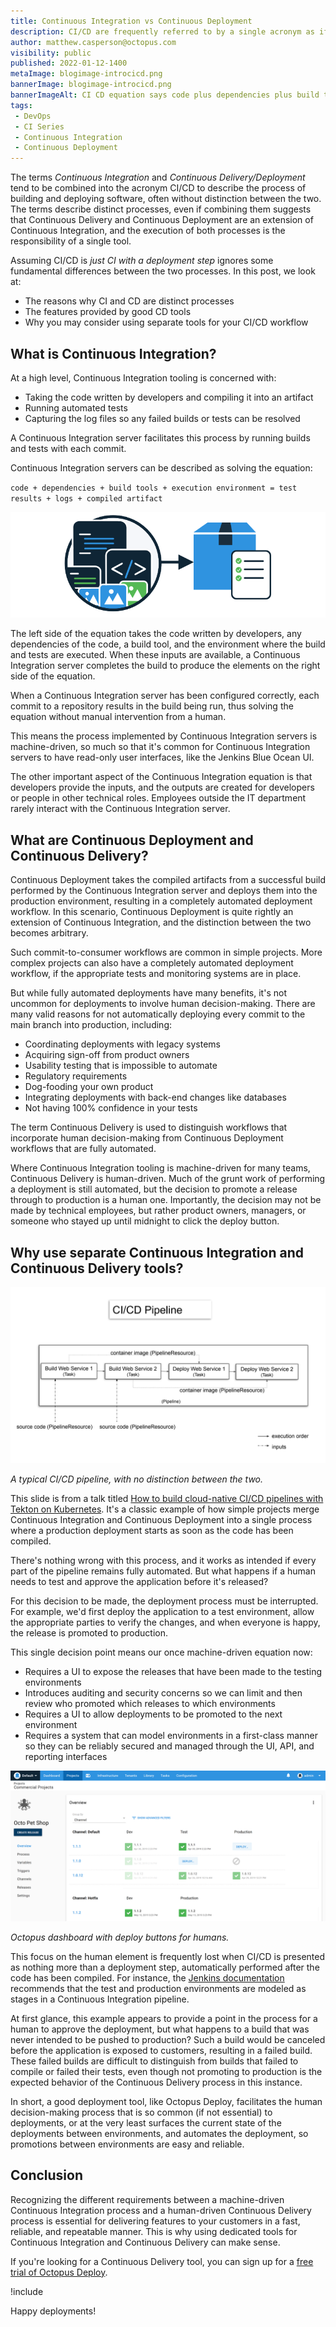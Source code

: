 ```yaml
---
title: Continuous Integration vs Continuous Deployment
description: CI/CD are frequently referred to by a single acronym as if they were a single process. This post looks at the fundamental differences between CI and CD.
author: matthew.casperson@octopus.com
visibility: public
published: 2022-01-12-1400
metaImage: blogimage-introcicd.png
bannerImage: blogimage-introcicd.png
bannerImageAlt: CI CD equation says code plus dependencies plus build tools plus execution environment equals test results plus logs plus compiled artifact
tags:
 - DevOps
 - CI Series
 - Continuous Integration
 - Continuous Deployment
---
```


The terms *Continuous Integration* and *Continuous Delivery/Deployment* tend to be combined into the acronym CI/CD to describe the process of building and deploying software, often without distinction between the two. The terms describe distinct processes, even if combining them suggests that Continuous Delivery and Continuous Deployment are an extension of Continuous Integration, and the execution of both processes is the responsibility of a single tool.

Assuming CI/CD is *just CI with a deployment step* ignores some fundamental differences between the two processes. In this post, we look at:

- The reasons why CI and CD are distinct processes
- The features provided by good CD tools
- Why you may consider using separate tools for your CI/CD workflow

## What is Continuous Integration?  

At a high level, Continuous Integration tooling is concerned with: 

- Taking the code written by developers and compiling it into an artifact
- Running automated tests
- Capturing the log files so any failed builds or tests can be resolved 

A Continuous Integration server facilitates this process by running builds and tests with each commit.

Continuous Integration servers can be described as solving the equation:

`code + dependencies + build tools + execution environment = test results + logs + compiled artifact`

![Continuous Integration inputs and output graphic](input-output-graphic.png)

The left side of the equation takes the code written by developers, any dependencies of the code, a build tool, and the environment where the build and tests are executed. When these inputs are available, a Continuous Integration server completes the build to produce the elements on the right side of the equation.

When a Continuous Integration server has been configured correctly, each commit to a repository results in the build being run, thus solving the equation without manual intervention from a human.

This means the process implemented by Continuous Integration servers is machine-driven, so much so that it's common for Continuous Integration servers to have read-only user interfaces, like the Jenkins Blue Ocean UI.

The other important aspect of the Continuous Integration equation is that developers provide the inputs, and the outputs are created for developers or people in other technical roles. Employees outside the IT department rarely interact with the Continuous Integration server.

## What are Continuous Deployment and Continuous Delivery?

Continuous Deployment takes the compiled artifacts from a successful build performed by the Continuous Integration server and deploys them into the production environment, resulting in a completely automated deployment workflow. In this scenario, Continuous Deployment is quite rightly an extension of Continuous Integration, and the distinction between the two becomes arbitrary.

Such commit-to-consumer workflows are common in simple projects. More complex projects can also have a completely automated deployment workflow, if the appropriate tests and monitoring systems are in place.

But while fully automated deployments have many benefits, it's not uncommon for deployments to involve human decision-making. There are many valid reasons for not automatically deploying every commit to the main branch into production, including:

- Coordinating deployments with legacy systems
- Acquiring sign-off from product owners
- Usability testing that is impossible to automate
- Regulatory requirements
- Dog-fooding your own product
- Integrating deployments with back-end changes like databases
- Not having 100% confidence in your tests

The term Continuous Delivery is used to distinguish workflows that incorporate human decision-making from Continuous Deployment workflows that are fully automated.

Where Continuous Integration tooling is machine-driven for many teams, Continuous Delivery is human-driven. Much of the grunt work of performing a deployment is still automated, but the decision to promote a release through to production is a human one. Importantly, the decision may not be made by technical employees, but rather product owners, managers, or someone who stayed up until midnight to click the deploy button.

## Why use separate Continuous Integration and Continuous Delivery tools?

![ci-cd-pipeline-diagram](ci-cd-pipeline-diagram.png "width=500")

*A typical CI/CD pipeline, with no distinction between the two.*

This slide is from a talk titled [How to build cloud-native CI/CD pipelines with Tekton on Kubernetes](https://developers.redhat.com/blog/2019/07/22/how-to-build-cloud-native-ci-cd-pipelines-with-tekton-on-kubernetes/?sc_cid=701f2000000RtqCAAS]). It's a classic example of how simple projects merge Continuous Integration and Continuous Deployment into a single process where a production deployment starts as soon as the code has been compiled.

There's nothing wrong with this process, and it works as intended if every part of the pipeline remains fully automated. But what happens if a human needs to test and approve the application before it's released?

For this decision to be made, the deployment process must be interrupted. For example, we'd first deploy the application to a test environment, allow the appropriate parties to verify the changes, and when everyone is happy, the release is promoted to production.

This single decision point means our once machine-driven equation now:

* Requires a UI to expose the releases that have been made to the testing environments
* Introduces auditing and security concerns so we can limit and then review who promoted which releases to which environments
* Requires a UI to allow deployments to be promoted to the next environment
* Requires a system that can model environments in a first-class manner so they can be reliably secured and managed through the UI, API, and reporting interfaces

![Octopus dashboard showing Projects overview page with releases in Dev, Test and Production sometimes approved sometimes failing](dashboard.png "width=500")

*Octopus dashboard with deploy buttons for humans.*

This focus on the human element is frequently lost when CI/CD is presented as nothing more than a deployment step, automatically performed after the code has been compiled. For instance, the [Jenkins documentation](https://jenkins.io/doc/pipeline/tour/deployment/#stages-as-deployment-environments) recommends that the test and production environments are modeled as stages in a Continuous Integration pipeline.

At first glance, this example appears to provide a point in the process for a human to approve the deployment, but what happens to a build that was never intended to be pushed to production? Such a build would be canceled before the application is exposed to customers, resulting in a failed build. These failed builds are difficult to distinguish from builds that failed to compile or failed their tests, even though not promoting to production is the expected behavior of the Continuous Delivery process in this instance.

In short, a good deployment tool, like Octopus Deploy, facilitates the human decision-making process that is so common (if not essential) to deployments, or at the very least surfaces the current state of the deployments between environments, and automates the deployment, so promotions between environments are easy and reliable.

## Conclusion

Recognizing the different requirements between a machine-driven Continuous Integration process and a human-driven Continuous Delivery process is essential for delivering features to your customers in a fast, reliable, and repeatable manner. This is why using dedicated tools for Continuous Integration and Continuous Delivery can make sense.

If you're looking for a Continuous Delivery tool, you can sign up for a [free trial of Octopus Deploy](https://octopus.com/start).

!include <q1-2022-newsletter-cta>

Happy deployments!
